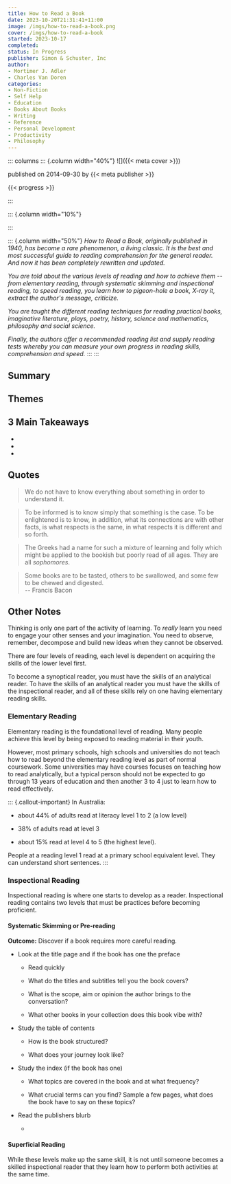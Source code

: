 ```yaml
---
title: How to Read a Book
date: 2023-10-20T21:31:41+11:00
image: /imgs/how-to-read-a-book.png
cover: /imgs/how-to-read-a-book
started: 2023-10-17
completed:
status: In Progress
publisher: Simon & Schuster, Inc
author:
- Mortimer J. Adler
- Charles Van Doren
categories:
- Non-Fiction
- Self Help
- Education
- Books About Books
- Writing
- Reference
- Personal Development
- Productivity
- Philosophy
---
```


::: columns
::: {.column width="40%"}
![]({{< meta cover >}})

published on 2014-09-30 by {{< meta publisher >}}

{{< progress >}}

:::

::: {.column width="10%"}
<!-- empty column to create gap -->
:::

::: {.column width="50%"}
*How to Read a Book, originally published in 1940, has become a rare phenomenon, a living classic. It is the best and most successful guide to reading comprehension for the general reader. And now it has been completely rewritten and updated.*

*You are told about the various levels of reading and how to achieve them -- from elementary reading, through systematic skimming and inspectional reading, to speed reading, you learn how to pigeon-hole a book, X-ray it, extract the author's message, criticize.*

*You are taught the different reading techniques for reading practical books, imaginative literature, plays, poetry, history, science and mathematics, philosophy and social science.*

*Finally, the authors offer a recommended reading list and supply reading tests whereby you can measure your own progress in reading skills, comprehension and speed.*
:::
:::

## Summary

## Themes

## 3 Main Takeaways

-   

-   

-   

## Quotes

> We do not have to know everything about something in order to understand it.

> To be informed is to know simply that something is the case. To be enlightened is to know, in addition, what its connections are with other facts, is what respects is the same, in what respects it is different and so forth.

> The Greeks had a name for such a mixture of learning and folly which might be applied to the bookish but poorly read of all ages. They are all *sophomores*.

> Some books are to be tasted, others to be swallowed, and some few to be chewed and digested.\
> -- Francis Bacon

## Other Notes

Thinking is only one part of the activity of learning. To *really* learn you need to engage your other senses and your imagination. You need to observe, remember, decompose and build new ideas when they cannot be observed.

There are four levels of reading, each level is dependent on acquiring the skills of the lower level first.

To become a synoptical reader, you must have the skills of an analytical reader. To have the skills of an analytical reader you must have the skills of the inspectional reader, and all of these skills rely on one having elementary reading skills.

### Elementary Reading

Elementary reading is the foundational level of reading. Many people achieve this level by being exposed to reading material in their youth.

However, most primary schools, high schools and universities do not teach how to read beyond the elementary reading level as part of normal coursework. Some universities may have courses focuses on teaching how to read analytically, but a typical person should not be expected to go through 13 years of education and then another 3 to 4 just to learn how to read effectively.

::: {.callout-important}
In Australia:

-   about 44% of adults read at literacy level 1 to 2 (a low level)

-   38% of adults read at level 3

-   about 15% read at level 4 to 5 (the highest level).

People at a reading level 1 read at a primary school equivalent level. They can understand short sentences.
:::

### Inspectional Reading

Inspectional reading is where one starts to develop as a reader. Inspectional reading contains two levels that must be practices before becoming proficient.

#### Systematic Skimming or Pre-reading

**Outcome:** Discover if a book requires more careful reading.

-   Look at the title page and if the book has one the preface

    -   Read quickly

    -   What do the titles and subtitles tell you the book covers?

    -   What is the scope, aim or opinion the author brings to the conversation?

    -   What other books in your collection does this book vibe with?

-   Study the table of contents

    -   How is the book structured?

    -   What does your journey look like?

-   Study the index (if the book has one)

    -   What topics are covered in the book and at what frequency?

    -   What crucial terms can you find? Sample a few pages, what does the book have to say on these topics?

-   Read the publishers blurb

    -   

#### Superficial Reading

While these levels make up the same skill, it is not until someone becomes a skilled inspectional reader that they learn how to perform both activities at the same time.
